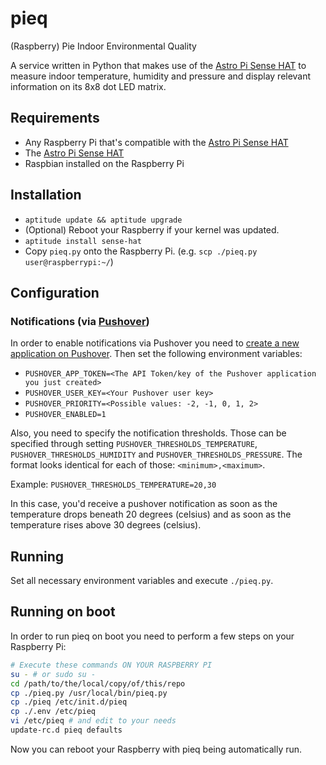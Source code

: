 pieq
====

(Raspberry) Pie Indoor Environmental Quality

A service written in Python that makes use of the [Astro Pi Sense HAT](https://www.raspberrypi.org/products/sense-hat/) to measure indoor temperature, humidity and pressure and display relevant information on its 8x8 dot LED matrix.

## Requirements

- Any Raspberry Pi that's compatible with the [Astro Pi Sense HAT](https://www.raspberrypi.org/products/sense-hat/)
- The [Astro Pi Sense HAT](https://www.raspberrypi.org/products/sense-hat/)
- Raspbian installed on the Raspberry Pi

## Installation

- `aptitude update && aptitude upgrade`
- (Optional) Reboot your Raspberry if your kernel was updated.
- `aptitude install sense-hat`
- Copy `pieq.py` onto the Raspberry Pi. (e.g. `scp ./pieq.py user@raspberrypi:~/`)

## Configuration

### Notifications (via [Pushover](https://pushover.net))

In order to enable notifications via Pushover you need to [create a new application on Pushover](https://pushover.net/apps/build).
Then set the following environment variables:

- `PUSHOVER_APP_TOKEN=<The API Token/key of the Pushover application you just created>`
- `PUSHOVER_USER_KEY=<Your Pushover user key>`
- `PUSHOVER_PRIORITY=<Possible values: -2, -1, 0, 1, 2>`
- `PUSHOVER_ENABLED=1`

Also, you need to specify the notification thresholds. Those can be specified through setting `PUSHOVER_THRESHOLDS_TEMPERATURE`, `PUSHOVER_THRESHOLDS_HUMIDITY` and `PUSHOVER_THRESHOLDS_PRESSURE`. The format looks identical for each of those: `<minimum>,<maximum>`. 

Example: `PUSHOVER_THRESHOLDS_TEMPERATURE=20,30`

In this case, you'd receive a pushover notification as soon as the temperature drops beneath 20 degrees (celsius) and as soon as the temperature rises above 30 degrees (celsius).

## Running

Set all necessary environment variables and execute `./pieq.py`.

## Running on boot

In order to run pieq on boot you need to perform a few steps on your Raspberry Pi:

```bash
# Execute these commands ON YOUR RASPBERRY PI
su - # or sudo su -
cd /path/to/the/local/copy/of/this/repo
cp ./pieq.py /usr/local/bin/pieq.py
cp ./pieq /etc/init.d/pieq
cp ./.env /etc/pieq
vi /etc/pieq # and edit to your needs
update-rc.d pieq defaults
```

Now you can reboot your Raspberry with pieq being automatically run.
